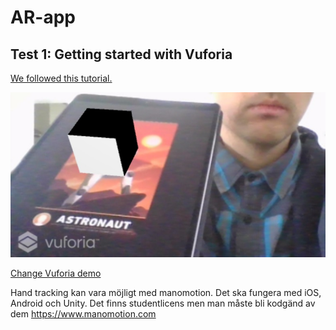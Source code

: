 # AR-app

## Test 1: Getting started with Vuforia

[We followed this tutorial.](https://www.youtube.com/watch?v=kjNhWrUpUeE)

<img src = "https://github.com/IngelaRossing/AR-app/blob/master/img/test2.jpg">

[Change Vuforia demo](https://www.youtube.com/watch?v=khavGQ7Dy3c)


Hand tracking kan vara möjligt med manomotion. Det ska fungera med iOS, Android och Unity. Det finns studentlicens men man måste bli kodgänd av dem
https://www.manomotion.com 

